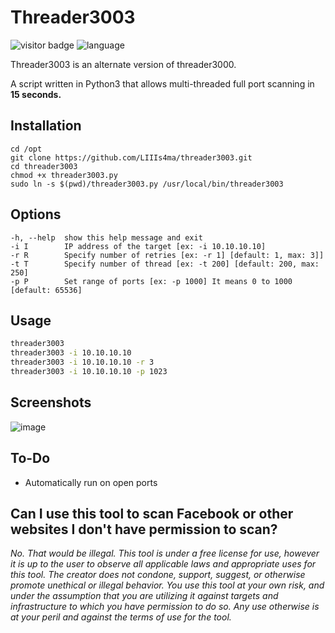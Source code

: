 # Threader3003

![visitor badge](https://visitor-badge.glitch.me/badge?page_id=LIIIs4ma.threader3003) ![language](https://img.shields.io/badge/language-python3-3572A5)

Threader3003 is an alternate version of threader3000. 

A script written in Python3 that allows multi-threaded full port scanning in **15 seconds.** 


## Installation

```
cd /opt
git clone https://github.com/LIIIs4ma/threader3003.git
cd threader3003
chmod +x threader3003.py
sudo ln -s $(pwd)/threader3003.py /usr/local/bin/threader3003
```

## Options

```
-h, --help  show this help message and exit
-i I        IP address of the target [ex: -i 10.10.10.10]
-r R        Specify number of retries [ex: -r 1] [default: 1, max: 3]]
-t T        Specify number of thread [ex: -t 200] [default: 200, max: 250]
-p P        Set range of ports [ex: -p 1000] It means 0 to 1000 [default: 65536]
```

## Usage

```bash
threader3003
threader3003 -i 10.10.10.10
threader3003 -i 10.10.10.10 -r 3
threader3003 -i 10.10.10.10 -p 1023
```

## Screenshots

![image](https://user-images.githubusercontent.com/12685802/149636032-6227d8e0-7bae-43d5-93e9-082e1b5a2fa6.png)

## To-Do

- Automatically run on open ports

## Can I use this tool to scan Facebook or other websites I don't have permission to scan?

*No. That would be illegal.  This tool is under a free license for use, however it is up to the user to observe all applicable laws and appropriate uses for this tool.  The creator does not condone, support, suggest, or otherwise promote unethical or illegal behavior.  You use this tool at your own risk, and under the assumption that you are utilizing it against targets and infrastructure to which you have permission to do so.  Any use otherwise is at your peril and against the terms of use for the tool.*
